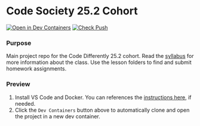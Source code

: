 # Code Society 25.2 Cohort

[![Open in Dev Containers](https://img.shields.io/static/v1?label=Dev%20Containers&message=Open&color=blue&logo=visualstudiocode)](https://vscode.dev/redirect?url=vscode://ms-vscode-remote.remote-containers/cloneInVolume?url=https://github.com/code-differently/code-society-25-2)
[![Check Push](https://github.com/code-differently/code-society-25-2/actions/workflows/check_push.yml/badge.svg)](https://github.com/code-differently/code-society-25-2/actions/workflows/check_push.yml)

### Purpose
Main project repo for the Code Differently 25.2 cohort. Read the [syllabus](syllabus/) for more information about the class. Use the lesson folders to find and submit homework assignments.

### Preview
1. Install VS Code and Docker. You can references the [instructions here][dev-container-instructions], if needed.
1. Click the `Dev Containers` button above to automatically clone and open the project in a new dev container.
   
[dev-container-instructions]: https://aka.ms/vscode-remote/containers/getting-started
